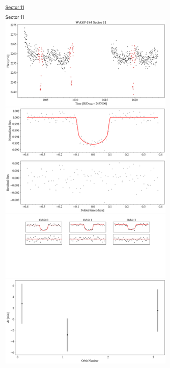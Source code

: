 [Sector 11](#sector11)

<a name = "sector11"></a>
Sector 11
![alt text](/tt/WASP-184_Sector_11/WASP-184_Sector_11_a_TimeSeries.png)
![alt text](/tt/WASP-184_Sector_11/WASP-184_Sector_11_b_FoldedLightCurve.png)
![alt text](/tt/WASP-184_Sector_11/WASP-184_Sector_11_b_IndividualTransitsWithFit.png)
![alt text](/tt/WASP-184_Sector_11/WASP-184_Sector_11_c_TimingResiduals.png)

